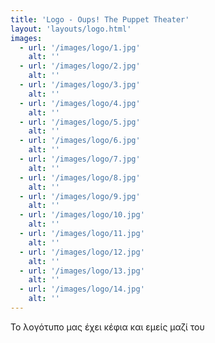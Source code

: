 ```yaml
---
title: 'Logo - Oups! The Puppet Theater'
layout: 'layouts/logo.html'
images:
  - url: '/images/logo/1.jpg'
    alt: ''
  - url: '/images/logo/2.jpg'
    alt: ''
  - url: '/images/logo/3.jpg'
    alt: ''
  - url: '/images/logo/4.jpg'
    alt: ''
  - url: '/images/logo/5.jpg'
    alt: ''
  - url: '/images/logo/6.jpg'
    alt: ''
  - url: '/images/logo/7.jpg'
    alt: ''
  - url: '/images/logo/8.jpg'
    alt: ''
  - url: '/images/logo/9.jpg'
    alt: ''
  - url: '/images/logo/10.jpg'
    alt: ''
  - url: '/images/logo/11.jpg'
    alt: ''
  - url: '/images/logo/12.jpg'
    alt: ''
  - url: '/images/logo/13.jpg'
    alt: ''
  - url: '/images/logo/14.jpg'
    alt: ''
---
```


Το λογότυπο μας έχει κέφια και εμείς μαζί του 